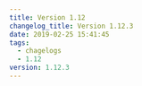 ```yaml
---
title: Version 1.12
changelog_title: Version 1.12.3
date: 2019-02-25 15:41:45
tags:
  - chagelogs
  - 1.12
version: 1.12.3
---
```


<script src="https://gist.github.com/spinnaker-release/349d826502e0bc0a3e4a7ec247b9e8b4.js"/>
